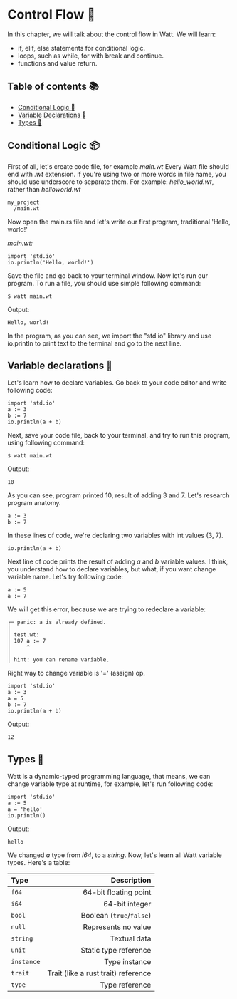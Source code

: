 # Control Flow 🔌

In this chapter, we will talk about the control flow in Watt. We will learn:
- if, elif, else statements for conditional logic.
- loops, such as while, for with break and continue.
- functions and value return.

## Table of contents 📚
- [Conditional Logic 🧶](#conditional-logic-📦)
- [Variable Declarations 🧃](#variable-declarations-🧃)
- [Types 📐](#types-📐)

## Conditional Logic 📦

First of all, let's create code file, for example *main.wt*
Every Watt file should end with *.wt* extension. if you're using two or more
words in file name, you should use underscore to separate them.
For example: *hello_world.wt*, rather than *helloworld.wt*

```
my_project
  /main.wt
```

Now open the main.rs file and let's write our first program, traditional 'Hello, world!'

*main.wt:*
```watt
import 'std.io'
io.println('Hello, world!')
```

Save the file and go back to your terminal window. Now let's run our program.
To run a file, you should use simple following command:

```shell
$ watt main.wt
```
Output:
```
Hello, world!
```

In the program, as you can see, we import the "std.io" library and use io.println to print text to the terminal and go to the next line.

## Variable declarations 🧃

Let's learn how to declare variables. Go back to your code editor and write following code:
```watt
import 'std.io'
a := 3
b := 7
io.println(a + b)
```

Next, save your code file, back to your terminal, and try to run this program, using following command:

```shell
$ watt main.wt
```
Output:
```
10
```

As you can see, program printed 10, result of adding 3 and 7.
Let's research program anatomy.

```
a := 3
b := 7
```

In these lines of code, we're declaring two variables with int values (3, 7).

```watt
io.println(a + b)
```

Next line of code prints the result of adding *a* and *b* variable values.
I think, you understand how to declare variables, but what, if you want change variable name. Let's try following code:

```watt
a := 5
a := 7
```

We will get this error, because we are trying to redeclare a variable:
```err
┌─ panic: a is already defined.
│
│ test.wt:
│ 107 a := 7
│     ^
│
│ hint: you can rename variable.
```

Right way to change variable is '=' (assign) op.

```watt
import 'std.io'
a := 3
a = 5
b := 7
io.println(a + b)
```
Output:
```
12
```

## Types 📐

Watt is a dynamic-typed programming language, that means, we can change variable type at runtime, for example, let's run following code:

```
import 'std.io'
a := 5
a = 'hello'
io.println()
```
Output:
```
hello
```

We changed *a* type from *i64*, to a *string*. Now, let's learn all Watt variable types. Here's a table:


| Type       |                         Description |
|:-----------|------------------------------------:|
| `f64`      |               64-bit floating point |
| `i64`      |                      64-bit integer |
| `bool`     |            Boolean (`true`/`false`) |
| `null`     |                 Represents no value |
| `string`   |                        Textual data |
| `unit`     |               Static type reference |
| `instance` |                       Type instance |
| `trait`    | Trait (like a rust trait) reference |
| `type`     |                      Type reference |